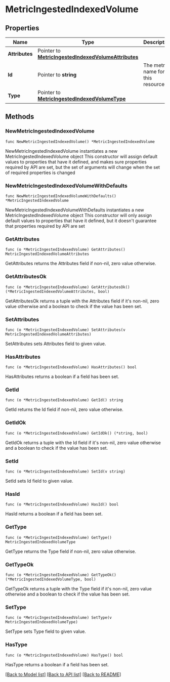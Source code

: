 # MetricIngestedIndexedVolume

## Properties

Name | Type | Description | Notes
---- | ---- | ----------- | ------
**Attributes** | Pointer to [**MetricIngestedIndexedVolumeAttributes**](MetricIngestedIndexedVolumeAttributes.md) |  | [optional] 
**Id** | Pointer to **string** | The metric name for this resource. | [optional] 
**Type** | Pointer to [**MetricIngestedIndexedVolumeType**](MetricIngestedIndexedVolumeType.md) |  | [optional] [default to METRICINGESTEDINDEXEDVOLUMETYPE_METRIC_VOLUMES]

## Methods

### NewMetricIngestedIndexedVolume

`func NewMetricIngestedIndexedVolume() *MetricIngestedIndexedVolume`

NewMetricIngestedIndexedVolume instantiates a new MetricIngestedIndexedVolume object
This constructor will assign default values to properties that have it defined,
and makes sure properties required by API are set, but the set of arguments
will change when the set of required properties is changed

### NewMetricIngestedIndexedVolumeWithDefaults

`func NewMetricIngestedIndexedVolumeWithDefaults() *MetricIngestedIndexedVolume`

NewMetricIngestedIndexedVolumeWithDefaults instantiates a new MetricIngestedIndexedVolume object
This constructor will only assign default values to properties that have it defined,
but it doesn't guarantee that properties required by API are set

### GetAttributes

`func (o *MetricIngestedIndexedVolume) GetAttributes() MetricIngestedIndexedVolumeAttributes`

GetAttributes returns the Attributes field if non-nil, zero value otherwise.

### GetAttributesOk

`func (o *MetricIngestedIndexedVolume) GetAttributesOk() (*MetricIngestedIndexedVolumeAttributes, bool)`

GetAttributesOk returns a tuple with the Attributes field if it's non-nil, zero value otherwise
and a boolean to check if the value has been set.

### SetAttributes

`func (o *MetricIngestedIndexedVolume) SetAttributes(v MetricIngestedIndexedVolumeAttributes)`

SetAttributes sets Attributes field to given value.

### HasAttributes

`func (o *MetricIngestedIndexedVolume) HasAttributes() bool`

HasAttributes returns a boolean if a field has been set.

### GetId

`func (o *MetricIngestedIndexedVolume) GetId() string`

GetId returns the Id field if non-nil, zero value otherwise.

### GetIdOk

`func (o *MetricIngestedIndexedVolume) GetIdOk() (*string, bool)`

GetIdOk returns a tuple with the Id field if it's non-nil, zero value otherwise
and a boolean to check if the value has been set.

### SetId

`func (o *MetricIngestedIndexedVolume) SetId(v string)`

SetId sets Id field to given value.

### HasId

`func (o *MetricIngestedIndexedVolume) HasId() bool`

HasId returns a boolean if a field has been set.

### GetType

`func (o *MetricIngestedIndexedVolume) GetType() MetricIngestedIndexedVolumeType`

GetType returns the Type field if non-nil, zero value otherwise.

### GetTypeOk

`func (o *MetricIngestedIndexedVolume) GetTypeOk() (*MetricIngestedIndexedVolumeType, bool)`

GetTypeOk returns a tuple with the Type field if it's non-nil, zero value otherwise
and a boolean to check if the value has been set.

### SetType

`func (o *MetricIngestedIndexedVolume) SetType(v MetricIngestedIndexedVolumeType)`

SetType sets Type field to given value.

### HasType

`func (o *MetricIngestedIndexedVolume) HasType() bool`

HasType returns a boolean if a field has been set.


[[Back to Model list]](../README.md#documentation-for-models) [[Back to API list]](../README.md#documentation-for-api-endpoints) [[Back to README]](../README.md)


